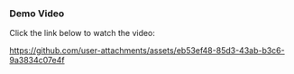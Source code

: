 ### Demo Video
Click the link below to watch the video:

https://github.com/user-attachments/assets/eb53ef48-85d3-43ab-b3c6-9a3834c07e4f


